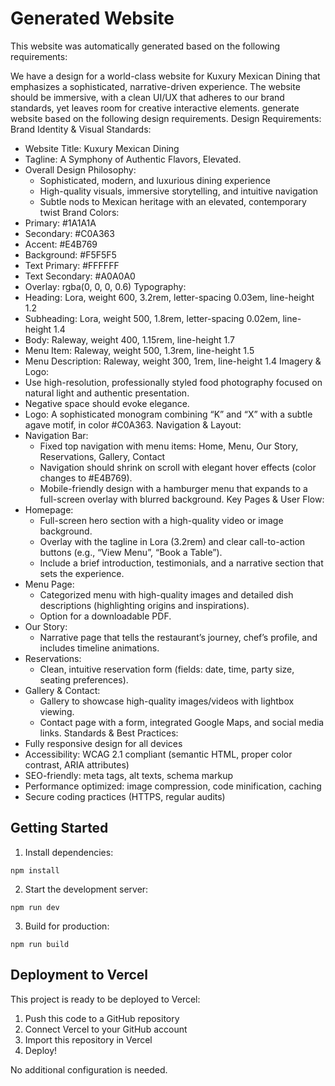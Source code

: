 # Generated Website

This website was automatically generated based on the following requirements:

We have a design for a world-class website for Kuxury Mexican Dining that emphasizes a sophisticated, narrative-driven experience. The website should be immersive, with a clean UI/UX that adheres to our brand standards, yet leaves room for creative interactive elements. generate website  based on the following design requirements.
Design Requirements:
Brand Identity & Visual Standards:
* Website Title: Kuxury Mexican Dining
* Tagline: A Symphony of Authentic Flavors, Elevated.
* Overall Design Philosophy:
   * Sophisticated, modern, and luxurious dining experience
   * High-quality visuals, immersive storytelling, and intuitive navigation
   * Subtle nods to Mexican heritage with an elevated, contemporary twist
Brand Colors:
* Primary: #1A1A1A
* Secondary: #C0A363
* Accent: #E4B769
* Background: #F5F5F5
* Text Primary: #FFFFFF
* Text Secondary: #A0A0A0
* Overlay: rgba(0, 0, 0, 0.6)
Typography:
* Heading: Lora, weight 600, 3.2rem, letter-spacing 0.03em, line-height 1.2
* Subheading: Lora, weight 500, 1.8rem, letter-spacing 0.02em, line-height 1.4
* Body: Raleway, weight 400, 1.15rem, line-height 1.7
* Menu Item: Raleway, weight 500, 1.3rem, line-height 1.5
* Menu Description: Raleway, weight 300, 1rem, line-height 1.4
Imagery & Logo:
* Use high-resolution, professionally styled food photography focused on natural light and authentic presentation.
* Negative space should evoke elegance.
* Logo: A sophisticated monogram combining “K” and “X” with a subtle agave motif, in color #C0A363.
Navigation & Layout:
* Navigation Bar:
   * Fixed top navigation with menu items: Home, Menu, Our Story, Reservations, Gallery, Contact
   * Navigation should shrink on scroll with elegant hover effects (color changes to #E4B769).
   * Mobile-friendly design with a hamburger menu that expands to a full-screen overlay with blurred background.
Key Pages & User Flow:
* Homepage:
   * Full-screen hero section with a high-quality video or image background.
   * Overlay with the tagline in Lora (3.2rem) and clear call-to-action buttons (e.g., “View Menu”, “Book a Table”).
   * Include a brief introduction, testimonials, and a narrative section that sets the experience.
* Menu Page:
   * Categorized menu with high-quality images and detailed dish descriptions (highlighting origins and inspirations).
   * Option for a downloadable PDF.
* Our Story:
   * Narrative page that tells the restaurant’s journey, chef’s profile, and includes timeline animations.
* Reservations:
   * Clean, intuitive reservation form (fields: date, time, party size, seating preferences).
* Gallery & Contact:
   * Gallery to showcase high-quality images/videos with lightbox viewing.
   * Contact page with a form, integrated Google Maps, and social media links.
Standards & Best Practices:
* Fully responsive design for all devices
* Accessibility: WCAG 2.1 compliant (semantic HTML, proper color contrast, ARIA attributes)
* SEO-friendly: meta tags, alt texts, schema markup
* Performance optimized: image compression, code minification, caching
* Secure coding practices (HTTPS, regular audits)

## Getting Started

1. Install dependencies:
```
npm install
```

2. Start the development server:
```
npm run dev
```

3. Build for production:
```
npm run build
```

## Deployment to Vercel

This project is ready to be deployed to Vercel:

1. Push this code to a GitHub repository
2. Connect Vercel to your GitHub account
3. Import this repository in Vercel
4. Deploy!

No additional configuration is needed.
